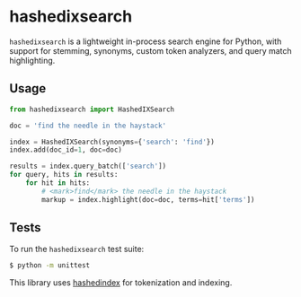 # hashedixsearch

`hashedixsearch` is a lightweight in-process search engine for Python, with support for stemming, synonyms, custom token analyzers, and query match highlighting.

## Usage

```python
from hashedixsearch import HashedIXSearch

doc = 'find the needle in the haystack'

index = HashedIXSearch(synonyms={'search': 'find'})
index.add(doc_id=1, doc=doc)

results = index.query_batch(['search'])
for query, hits in results:
    for hit in hits:
        # <mark>find</mark> the needle in the haystack
        markup = index.highlight(doc=doc, terms=hit['terms'])
```

## Tests

To run the `hashedixsearch` test suite:

```bash
$ python -m unittest
```

This library uses [hashedindex](https://github.com/MichaelAquilina/hashedindex) for tokenization and indexing.
